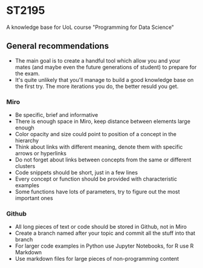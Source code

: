 # ST2195
A knowledge base for UoL course "Programming for Data Science"

## General recommendations

* The main goal is to create a handful tool which allow you and your mates (and maybe even the future generations of student) to prepare for the exam.
* It's quite unlikely that you'll manage to build a good knowledge base on the first try. The more iterations you do, the better resuld you get.

### Miro

* Be specific, brief and informative
* There is enough space in Miro, keep distance between elements large enough
* Color opacity and size could point to position of a concept in the hierarchy
* Think about links with different meaning, denote them with specific arrows or hyperlinks
* Do not forget about links between concepts from the same or different clusters
* Code snippets should be short, just in a few lines
* Every concept or function should be provided with characteristic examples
* Some functions have lots of parameters, try to figure out the most important ones

### Github

* All long pieces of text or code should be stored in Github, not in Miro
* Create a branch named after your topic and commit all the stuff into that branch
* For larger code examples in Python use Jupyter Notebooks, for R use R Markdown
* Use markdown files for large pieces of non-programming content
